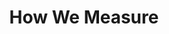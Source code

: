 ---
title: How We Measure
description: How to use this template to create your new VuePress site, deploy
  it to Netlify and connect up your CMS.
permalink: /:slug
---